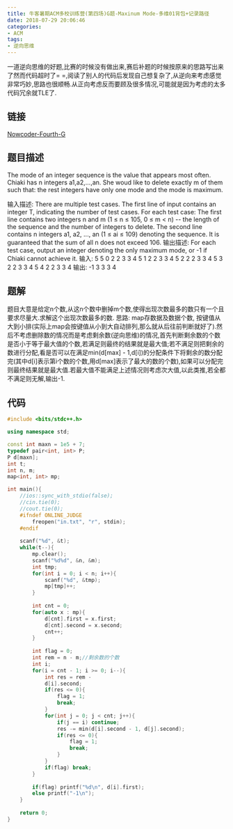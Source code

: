 ```yaml
---
title: 牛客暑期ACM多校训练营(第四场)G题-Maxinum Mode-多维01背包+记录路径
date: 2018-07-29 20:06:46
categories:
- ACM
tags:
- 逆向思维
---
```

一道逆向思维的好题,比赛的时候没有做出来,赛后补题的时候按原来的思路写出来了然而代码超时了= =,阅读了别人的代码后发现自己想复杂了,从逆向来考虑感觉非常巧妙,思路也很顺畅.从正向考虑反而要顾及很多情况,可能就是因为考虑的太多代码冗余就TLE了.
## 链接
[Nowcoder-Fourth-G](https://www.nowcoder.com/acm/contest/142/G)
## 题目描述
The mode of an integer sequence is the value that appears most often. Chiaki has n integers a1,a2,...,an. She woud like to delete exactly m of them such that: the rest integers have only one mode and the mode is maximum.
<!-- more -->
输入描述:
There are multiple test cases. The first line of input contains an integer T, indicating the number of test cases. For each test case:
The first line contains two integers n and m (1 ≤ n ≤ 105, 0 ≤ m < n) -- the length of the sequence and the number of integers to delete.
The second line contains n integers a1, a2, ..., an (1 ≤ ai ≤ 109) denoting the sequence.
It is guaranteed that the sum of all n does not exceed 106.
输出描述:
For each test case, output an integer denoting the only maximum mode, or -1 if Chiaki cannot achieve it.
输入:
5
5 0
2 2 3 3 4
5 1
2 2 3 3 4
5 2
2 2 3 3 4
5 3
2 2 3 3 4
5 4
2 2 3 3 4
输出:
-1
3
3
3
4
## 题解
题目大意是给定n个数,从这n个数中删掉m个数,使得出现次数最多的数只有一个且要求尽量大.求解这个出现次数最多的数.
思路:
map存数据及数据个数, 按键值从大到小排(实际上map会按键值从小到大自动排列,那么就从后往前判断就好了).然后不考虑删除数的情况而是考虑剩余数(逆向思维)的情况,首先判断剩余数的个数是否小于等于最大值的个数,若满足则最终的结果就是最大值;若不满足则把剩余的数进行分配,看是否可以在满足min(d[max] - 1,d[i])的分配条件下将剩余的数分配完(其中d[i]表示第i个数的个数,用d[max]表示了最大的数的个数),如果可以分配完则最终结果就是最大值.若最大值不能满足上述情况则考虑次大值,以此类推,若全都不满足则无解,输出-1.

## 代码
``` C++
#include <bits/stdc++.h>

using namespace std;

const int maxn = 1e5 + 7;
typedef pair<int, int> P;
P d[maxn];
int t;
int n, m;
map<int, int> mp;

int main(){
    //ios::sync_with_stdio(false);
    //cin.tie(0);
    //cout.tie(0);
    #ifndef ONLINE_JUDGE
        freopen("in.txt", "r", stdin);
    #endif
    
    scanf("%d", &t);
    while(t--){
        mp.clear();
        scanf("%d%d", &n, &m);
        int tmp;
        for(int i = 0; i < n; i++){
            scanf("%d", &tmp);
            mp[tmp]++;
        }
        
        int cnt = 0;
        for(auto x : mp){
            d[cnt].first = x.first;
            d[cnt].second = x.second;
            cnt++;
        }
        
        int flag = 0;
        int rem = n - m;//剩余数的个数
        int i;
        for(i = cnt - 1; i >= 0; i--){
            int res = rem - 
            d[i].second;
            if(res <= 0){
                flag = 1;
                break;
            }
            for(int j = 0; j < cnt; j++){
                if(j == i) continue;
                res -= min(d[i].second - 1, d[j].second);
                if(res <= 0){
                    flag = 1;
                    break;
                }
            }
            if(flag) break;
        }
        
        if(flag) printf("%d\n", d[i].first);
        else printf("-1\n");
    }
    
    return 0;
}
```